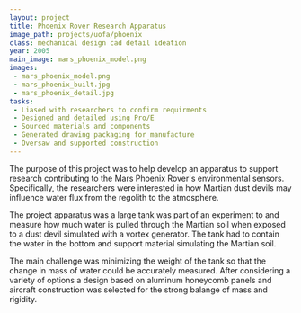 ```yaml
---
layout: project
title: Phoenix Rover Research Apparatus
image_path: projects/uofa/phoenix
class: mechanical design cad detail ideation
year: 2005
main_image: mars_phoenix_model.png
images:
 - mars_phoenix_model.png
 - mars_phoenix_built.jpg
 - mars_phoenix_detail.jpg
tasks:
 - Liased with researchers to confirm requirments
 - Designed and detailed using Pro/E
 - Sourced materials and components
 - Generated drawing packaging for manufacture
 - Oversaw and supported construction
---
```


The purpose of this project was to help develop an apparatus to support research contributing to the Mars Phoenix Rover's environmental sensors. Specifically, the researchers were interested in how Martian dust devils may influence water flux from the regolith to the atmosphere.

The project apparatus was a large tank was part of an experiment to and measure how much water is pulled through the Martian soil when exposed to a dust devil simulated with a vortex generator. The tank had to contain the water in the bottom and support material simulating the Martian soil.

The main challenge was minimizing the weight of the tank so that the change in mass of water could be accurately measured. After considering a variety of options a design based on aluminum honeycomb panels and aircraft construction was selected for the strong balange of mass and rigidity.



